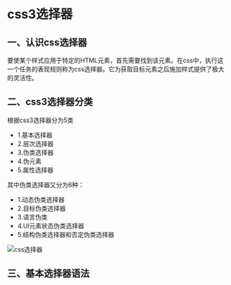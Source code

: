 # css3选择器

## 一、认识css选择器

要使某个样式应用于特定的HTML元素，首先需要找到该元素。在css中，执行这一个任务的表现规则称为css选择器。它为获取目标元素之后施加样式提供了极大的灵活性。

## 二、css3选择器分类

根据css3选择器分为5类

- 1.基本选择器
- 2.层次选择器
- 3.伪类选择器
- 4.伪元素
- 5.属性选择器

其中伪类选择器又分为6种：

- 1.动态伪类选择器
- 2.目标伪类选择器
- 3.语言伪类
- 4.UI元素状态伪类选择器
- 5.结构伪类选择器和否定伪类选择器

![css选择器](https://github.com/cilla123/FE_Study/blob/master/css/%E5%9B%BE%E8%A7%A3css3/image/css3%E9%80%89%E6%8B%A9%E5%99%A8%E5%88%86%E7%B1%BB.png?raw=true)

## 三、基本选择器语法


















